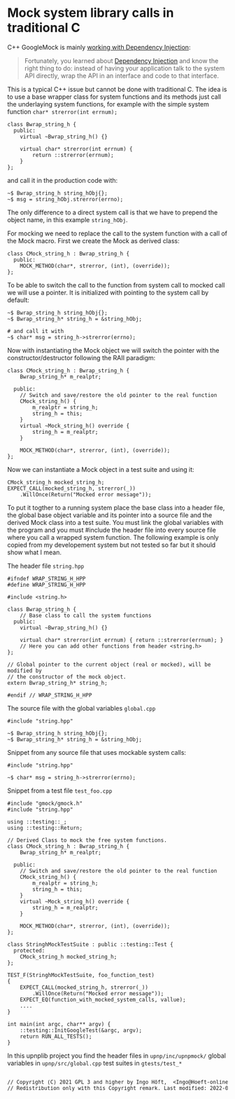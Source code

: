 # Mock system library calls in traditional C

C++ GoogleMock is mainly [working with Dependency Injection](https://google.github.io/googletest/gmock_for_dummies.html#a-case-for-mock-turtles):

> Fortunately, you learned about [Dependency Injection](http://en.wikipedia.org/wiki/Dependency_injection) and know the right thing to do: instead of having your application talk to the system API directly, wrap the API in an interface and code to that interface.

This is a typical C++ issue but cannot be done with traditional C. The idea is to use a base wrapper class for system functions and its methods just call the underlaying system functions, for example with the simple system function `char* strerror(int errnum);`

    class Bwrap_string_h {
      public:
        virtual ~Bwrap_string_h() {}

        virtual char* strerror(int errnum) {
            return ::strerror(errnum);
        }
    };

and call it in the production code with:

    ~$ Bwrap_string_h string_hObj{};
    ~$ msg = string_hObj.strerror(errno);

The only difference to a direct system call is that we have to prepend the object name, in this example `string_hObj`.

For mocking we need to replace the call to the system function with a call of the Mock macro. First we create the Mock as derived class:

    class CMock_string_h : Bwrap_string_h {
      public:
        MOCK_METHOD(char*, strerror, (int), (override));
    };

To be able to switch the call to the function from system call to mocked call we will use a pointer. It is initialized with pointing to the system call by default:

    ~$ Bwrap_string_h string_hObj{};
    ~$ Bwrap_string_h* string_h = &string_hObj;

    # and call it with
    ~$ char* msg = string_h->strerror(errno);

Now with instantiating the Mock object we will switch the pointer with the constructor/destructor following the RAII paradigm:

    class CMock_string_h : Bwrap_string_h {
        Bwrap_string_h* m_realptr;

      public:
        // Switch and save/restore the old pointer to the real function
        CMock_string_h() {
            m_realptr = string_h;
            string_h = this;
        }
        virtual ~Mock_string_h() override {
            string_h = m_realptr;
        }

        MOCK_METHOD(char*, strerror, (int), (override));
    };

Now we can instantiate a Mock object in a test suite and using it:

    CMock_string_h mocked_string_h;
    EXPECT_CALL(mocked_string_h, strerror(_))
        .WillOnce(Return("Mocked error message"));

To put it togther to a running system place the base class into a header file, the global base object variable and its pointer into a source file and the derived Mock class into a test suite. You must link the global variables with the program and you must #include the header file into every source file where you call a wrapped system function. The following example is only copied from my developement system but not tested so far but it should show what I mean.

The header file `string.hpp`

    #ifndef WRAP_STRING_H_HPP
    #define WRAP_STRING_H_HPP

    #include <string.h>

    class Bwrap_string_h {
        // Base class to call the system functions
      public:
        virtual ~Bwrap_string_h() {}

        virtual char* strerror(int errnum) { return ::strerror(errnum); }
        // Here you can add other functions from header <string.h>
    };

    // Global pointer to the current object (real or mocked), will be modified by
    // the constructor of the mock object.
    extern Bwrap_string_h* string_h;

    #endif // WRAP_STRING_H_HPP

The source file with the global variables `global.cpp`

    #include "string.hpp"

    ~$ Bwrap_string_h string_hObj{};
    ~$ Bwrap_string_h* string_h = &string_hObj;

Snippet from any source file that uses mockable system calls:

    #include "string.hpp"

    ~$ char* msg = string_h->strerror(errno);

Snippet from a test file `test_foo.cpp`

    #include "gmock/gmock.h"
    #include "string.hpp"

    using ::testing::_;
    using ::testing::Return;

    // Derived Class to mock the free system functions.
    class CMock_string_h : Bwrap_string_h {
        Bwrap_string_h* m_realptr;

      public:
        // Switch and save/restore the old pointer to the real function
        CMock_string_h() {
            m_realptr = string_h;
            string_h = this;
        }
        virtual ~Mock_string_h() override {
            string_h = m_realptr;
        }

        MOCK_METHOD(char*, strerror, (int), (override));
    };

    class StringhMockTestSuite : public ::testing::Test {
      protected:
        CMock_string_h mocked_string_h;
    };

    TEST_F(StringhMockTestSuite, foo_function_test)
    {
        EXPECT_CALL(mocked_string_h, strerror(_))
            .WillOnce(Return("Mocked error message"));
        EXPECT_EQ(function_with_mocked_system_calls, vallue);
        ....
    }

    int main(int argc, char** argv) {
        ::testing::InitGoogleTest(&argc, argv);
        return RUN_ALL_TESTS();
    }

In this upnplib project you find the
header files in `upnp/inc/upnpmock/`
global variables in `upnp/src/global.cpp`
test suites in `gtests/test_*`

<pre><sup>
// Copyright (C) 2021 GPL 3 and higher by Ingo Höft,  &#60;Ingo&#64;Hoeft-online.de&#62;
// Redistribution only with this Copyright remark. Last modified: 2022-08-31
</sup></sup>
